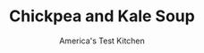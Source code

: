 ---
layout: ../../layouts/MarkdownPostLayout.astro
title: Chickpea and Kale Soup
author: America's Test Kitchen
pubDate: 2023-03-15
description: "Cooking the onions and fennel until they are just starting to brown gives this simple soup complex flavor."
image_url: https://res.cloudinary.com/hksqkdlah/image/upload/ar_1:1,c_fill,dpr_2.0,f_auto,fl_lossy.progressive.strip_profile,g_faces:auto,q_auto:low,w_344/33572_sfs-chickpeakalesoup-16
tags: ["Main Courses","Vegetables","Weeknight","Soups"]
calories: 
protein: 
carbohydrates: 
fats: 
fiber: 
ingredients: ["2 tablespoons, extra-virgin olive oil","1 , onion, chopped","1 , fennel bulb, stalks discarded, bulb halved, cored, and chopped",", Salt and pepper","1/4 teaspoon, red pepper flakes","3 , garlic cloves, minced","4 cups, chicken broth","1 (15-ounce) can, chickpeas, rinsed","6 ounces, kale, stemmed and chopped","Grated, Pecorino Romano cheese"]
serves: 4
time: "30 minutes"
instructions: ["Heat oil in Dutch oven over medium-high heat until shimmering. Add onion, fennel, 1/2 teaspoon salt, 1/2 teaspoon pepper, and pepper flakes and cook until vegetables have softened and are starting to brown, about 8 minutes. Stir in garlic and cook until fragrant, about 30 seconds.","Add broth, chickpeas, and kale; bring to boil. Reduce heat to medium-low, cover, and simmer until kale is tender, about 15 minutes. Season with salt and pepper to taste. Serve, passing Pecorino separately."]
nutrition: undefined
notes: "Vegetarian? No problem. Just substitute vegetable broth for the chicken broth."
---